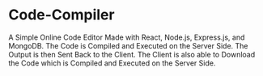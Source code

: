 # Code-Compiler
 A Simple Online Code Editor Made with React, Node.js, Express.js, and MongoDB. The Code is Compiled and Executed on the Server Side. The Output is then Sent Back to the Client. The Client is also able to Download the Code which is Compiled and Executed on the Server Side.